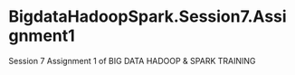 # BigdataHadoopSpark.Session7.Assignment1
Session 7 Assignment 1 of BIG DATA HADOOP &amp; SPARK TRAINING 
